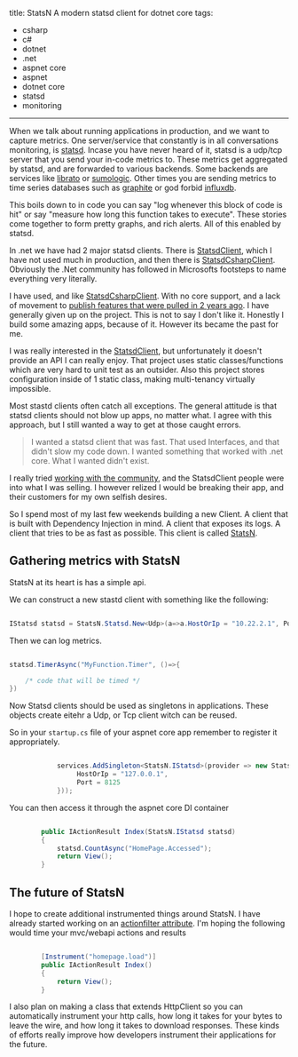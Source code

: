 title: StatsN A modern statsd client for dotnet core
tags:
- csharp
- c#
- dotnet
- .net
- aspnet core
- aspnet
- dotnet core
- statsd
- monitoring
---

When we talk about running applications in production, and we want to capture metrics. One server/service that constantly is in all conversations monitoring, is [statsd](https://github.com/etsy/statsd). Incase you have never heard of it, statsd is a udp/tcp server that you send your in-code metrics to. These metrics get aggregated by statsd, and are forwarded to various backends. Some backends are services like [librato](https://www.librato.com/) or [sumologic](https://www.sumologic.com/). Other times you are sending metrics to time series databases such as [graphite](https://graphiteapp.org/) or god forbid [influxdb](https://graphiteapp.org/).

This boils down to in code you can say "log whenever this block of code is hit" or say "measure how long this function takes to execute". These stories come together to form pretty graphs, and rich alerts. All of this enabled by statsd.

In .net we have had 2 major statsd clients. There is [StatsdClient](https://github.com/Pereingo/statsd-csharp-client), which I have not used much in production, and then there is [StatsdCsharpClient](https://github.com/lukevenediger/statsd-csharp-client). Obviously the .Net community has followed in Microsofts footsteps to name everything very literally.

I have used, and like [StatsdCsharpClient](https://github.com/lukevenediger/statsd-csharp-client). With no core support, and a lack of movement to [publish features that were pulled in 2 years ago](https://github.com/lukevenediger/statsd-csharp-client/issues/17). I have generally given up on the project. This is not to say I don't like it. Honestly I build some amazing apps, because of it. However its became the past for me.

I was really interested in the [StatsdClient](https://github.com/Pereingo/statsd-csharp-client), but unfortunately it doesn't provide an API I can really enjoy. That project uses static classes/functions which are very hard to unit test as an outsider. Also this project stores configuration inside of 1 static class, making multi-tenancy virtually impossible.

Most stastd clients often catch all exceptions. The general attitude is that statsd clients should not blow up apps, no matter what. I agree with this approach, but I still wanted a way to get at those caught errors.

>I wanted a statsd client that was fast. That used Interfaces, and that didn't slow my code down. I wanted something that worked with .net core. What I wanted didn't exist.

I really tried [working with the community](https://github.com/Pereingo/statsd-csharp-client/issues/64), and the StatsdClient people were into what I was selling. I however relized I would be breaking their app, and their customers for my own selfish desires. 

So I spend most of my last few weekends building a new Client. A client that is built with Dependency Injection in mind. A client that exposes its logs. A client that tries to be as fast as possible. This client is called [StatsN](https://github.com/TryStatsN/StatsN).

## Gathering metrics with StatsN

StatsN at its heart is has a simple api.

We can construct a new stastd client with something like the following:

```csharp

IStatsd statsd = StatsN.Statsd.New<Udp>(a=>a.HostOrIp = "10.22.2.1", Port = 8125);

```

Then we can log metrics.

```csharp

statsd.TimerAsync("MyFunction.Timer", ()=>{

    /* code that will be timed */
})


```

Now Statsd clients should be used as singletons in applications. These objects create eitehr a Udp, or Tcp client witch can be reused.

So in your `startup.cs` file of your aspnet core app remember to register it appropriately.

```csharp

            services.AddSingleton<StatsN.IStatsd>(provider => new StatsN.Statsd(new StatsN.StatsdOptions(){
                 HostOrIp = "127.0.0.1",
                 Port = 8125
            }));


```

You can then access it through the aspnet core DI container


```csharp

        public IActionResult Index(StatsN.IStatsd statsd)
        {
            statsd.CountAsync("HomePage.Accessed");
            return View();
        }


```

## The future of StatsN

I hope to create additional instrumented things around StatsN. I have already started working on an [actionfilter attribute](https://github.com/TryStatsN/StatsN.MvcCore.ActionInstrumentation). I'm hoping the following would time your mvc/webapi actions and results


```csharp

        [Instrument("homepage.load")]
        public IActionResult Index()
        {
            return View();
        }

``` 

I also plan on making a class that extends HttpClient so you can automatically instrument your http calls, how long it takes for your bytes to leave the wire, and how long it takes to download responses. These kinds of efforts really improve how developers instrument their applications for the future.